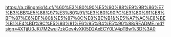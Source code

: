 https://a.zilingmio14.cf/%60%E3%80%90%E5%90%88%E9%9B%86%E7%B3%BB%E5%88%97%E3%80%91/%E3%80%90PC%E3%80%91%E8%BF%87%E6%BF%80&%E5%87%8C%E8%BE%B1&%E5%A7%AC%E8%BE%B1%E4%BD%9C%E5%93%81%E6%95%B4%E5%90%88/README.md?sign=4XTjjU0JKi7M2wuj7zkGev4vXKl5D2AxECY0LV4pTBw%3D%3A0